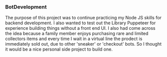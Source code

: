 ### BotDevelopment

The purpose of this project was to continue practicing my Node JS skills for backend development. I also wanted to test out the Library Puppeteer for experience building things without a front end UI. I also had come across the idea because a family member enjoys purchasing rare and limited collectors items and every time I wait in a virtual line the prodect is immediately sold out, due to other 'sneaker' or 'checkout' bots.
So I thought it would be a nice personal side project to build one.
